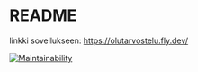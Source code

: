 # README

linkki sovellukseen: https://olutarvostelu.fly.dev/

[![Maintainability](https://api.codeclimate.com/v1/badges/864cd1a5cbb551b4093f/maintainability)](https://codeclimate.com/github/temejin/ratebeer/maintainability)
